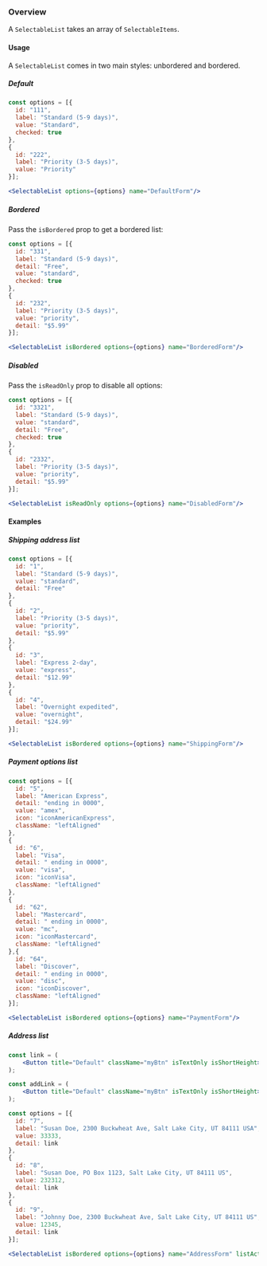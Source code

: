### Overview

A `SelectableList` takes an array of `SelectableItems`.

#### Usage

A `SelectableList` comes in two main styles: unbordered and bordered.

##### Default

```jsx noeditor
const options = [{
  id: "111",
  label: "Standard (5-9 days)",
  value: "Standard",
  checked: true
},
{
  id: "222",
  label: "Priority (3-5 days)",
  value: "Priority"
}];

<SelectableList options={options} name="DefaultForm"/>
```

##### Bordered

Pass the `isBordered` prop to get a bordered list:

```jsx noeditor
const options = [{
  id: "331",
  label: "Standard (5-9 days)",
  detail: "Free",
  value: "standard",
  checked: true
},
{
  id: "232",
  label: "Priority (3-5 days)",
  value: "priority",
  detail: "$5.99"
}];

<SelectableList isBordered options={options} name="BorderedForm"/>
```

##### Disabled

Pass the `isReadOnly` prop to disable all options:

```jsx noeditor
const options = [{
  id: "3321",
  label: "Standard (5-9 days)",
  value: "standard",
  detail: "Free",
  checked: true
},
{
  id: "2332",
  label: "Priority (3-5 days)",
  value: "priority",  
  detail: "$5.99"
}];

<SelectableList isReadOnly options={options} name="DisabledForm"/>
```

#### Examples

##### Shipping address list

```jsx
const options = [{
  id: "1",
  label: "Standard (5-9 days)",
  value: "standard",
  detail: "Free"
},
{
  id: "2",
  label: "Priority (3-5 days)",
  value: "priority",
  detail: "$5.99"
},
{
  id: "3",
  label: "Express 2-day",
  value: "express",
  detail: "$12.99"
},
{
  id: "4",
  label: "Overnight expedited",
  value: "overnight",
  detail: "$24.99"
}];

<SelectableList isBordered options={options} name="ShippingForm"/>
```

##### Payment options list

```jsx
const options = [{
  id: "5",
  label: "American Express",
  detail: "ending in 0000",
  value: "amex",
  icon: "iconAmericanExpress",
  className: "leftAligned"
},
{
  id: "6",
  label: "Visa",
  detail: " ending in 0000",
  value: "visa",
  icon: "iconVisa",
  className: "leftAligned"
},
{
  id: "62",
  label: "Mastercard",
  detail: " ending in 0000",
  value: "mc",
  icon: "iconMastercard",
  className: "leftAligned"
},{
  id: "64",
  label: "Discover",
  detail: " ending in 0000",
  value: "disc",
  icon: "iconDiscover",
  className: "leftAligned"
}];

<SelectableList isBordered options={options} name="PaymentForm"/>
```

##### Address list

```jsx
const link = (
    <Button title="Default" className="myBtn" isTextOnly isShortHeight>Edit</Button>
);

const addLink = (
    <Button title="Default" className="myBtn" isTextOnly isShortHeight>Add a new address</Button>
);

const options = [{
  id: "7",
  label: "Susan Doe, 2300 Buckwheat Ave, Salt Lake City, UT 84111 USA",
  value: 33333,
  detail: link
},
{
  id: "8",
  label: "Susan Doe, PO Box 1123, Salt Lake City, UT 84111 US",
  value: 232312,
  detail: link
},
{
  id: "9",
  label: "Johnny Doe, 2300 Buckwheat Ave, Salt Lake City, UT 84111 US",
  value: 12345,
  detail: link
}];

<SelectableList isBordered options={options} name="AddressForm" listAction={addLink} />
```
